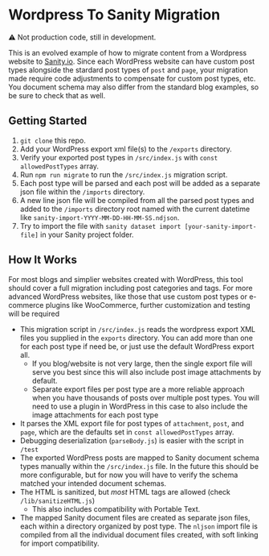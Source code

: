 # Wordpress To Sanity Migration

⚠️ Not production code, still in development.

This is an evolved example of how to migrate content from a Wordpress website to [Sanity.io](https://www.sanity.io). Since each WordPress website can have custom post types alongside the stardard post types of `post` and `page`, your migration made require code adjustments to compensate for custom post types, etc. You document schema may also differ from the standard blog examples, so be sure to check that as well.

## Getting Started

1. `git clone` this repo.
2. Add your WordPress export xml file(s) to the `/exports` directory.
3. Verify your exported post types in `/src/index.js` with `const allowedPostTypes` array.
4. Run `npm run migrate` to run the `/src/index.js` migration script.
5. Each post type will be parsed and each post will be added as a separate json file within the `/imports` directory.
6. A new line json file will be compiled from all the parsed post types and added to the `/imports` directory root named with the current datetime like `sanity-import-YYYY-MM-DD-HH-MM-SS.ndjson`.
7. Try to import the file with `sanity dataset import [your-sanity-import-file]` in your Sanity project folder.

## How It Works
For most blogs and simplier websites created with WordPress, this tool should cover a full migration including post categories and tags. For more advanced WordPress websites, like those that use custom post types or e-commerce plugins like WooCommerce, further customization and testing will be required


- This migration script in `/src/index.js` reads the wordpress export XML files you supplied in the `exports` directory. You can add more than one for each post type if need be, or just use the default WordPress export all. 
  - If you blog/website is not very large, then the single export file will serve you best since this will also include post image attachments by default.
  - Separate export files per post type are a more reliable approach when you have thousands of posts over multiple post types. You will need to use a plugin in WordPress in this case to also include the image attachments for each post type
- It parses the XML export file for post types of `attachment`, `post`, and `page`, which are the defaults set in `const allowedPostTypes` array.
- Debugging deserialization (`parseBody.js`) is easier with the script in `/test`
- The exported WordPress posts are mapped to Sanity document schema types manually within the `/src/index.js` file. In the future this should be more configurable, but for now you will have to verify the schema matched your intended document schemas.
- The HTML is sanitized, but _most_ HTML tags are allowed (check `/lib/sanitizeHTML.js`)
  - This also includes compatibility with Portable Text.
- The mapped Sanity document files are created as separate json files, each within a directory organized by post type. The `nljson` import file is compiled from all the individual document files created, with soft linking for import compatibility.